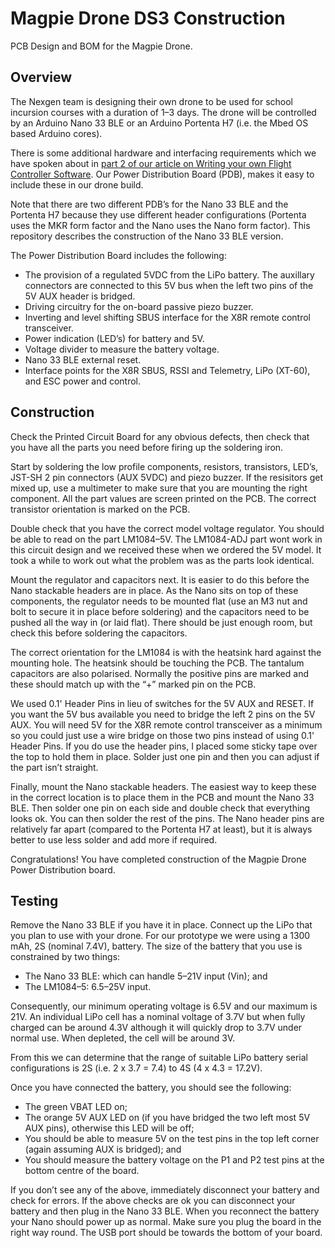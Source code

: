 # Magpie Drone DS3 Construction
 PCB Design and BOM for the Magpie Drone.

 ## Overview

 The Nexgen team is designing their own drone to be used for school incursion courses with a duration of 1–3 days. The drone will be controlled by an Arduino Nano 33 BLE or an Arduino Portenta H7 (i.e. the Mbed OS based Arduino cores).

There is some additional hardware and interfacing requirements which we have spoken about in [part 2 of our article on Writing your own Flight Controller Software](https://reefwing.medium.com/how-to-write-your-own-flight-controller-software-part-2-bc7f27214bb2). Our Power Distribution Board (PDB), makes it easy to include these in our drone build. 

Note that there are two different PDB’s for the Nano 33 BLE and the Portenta H7 because they use different header configurations (Portenta uses the MKR form factor and the Nano uses the Nano form factor). This repository describes the construction of the Nano 33 BLE version.

The Power Distribution Board includes the following:

- The provision of a regulated 5VDC from the LiPo battery. The auxillary connectors are connected to this 5V bus when the left two pins of the 5V AUX header is bridged.
- Driving circuitry for the on-board passive piezo buzzer.
- Inverting and level shifting SBUS interface for the X8R remote control transceiver.
- Power indication (LED’s) for battery and 5V.
- Voltage divider to measure the battery voltage.
- Nano 33 BLE external reset.
- Interface points for the X8R SBUS, RSSI and Telemetry, LiPo (XT-60), and ESC power and control.

## Construction

Check the Printed Circuit Board for any obvious defects, then check that you have all the parts you need before firing up the soldering iron.

Start by soldering the low profile components, resistors, transistors, LED’s, JST-SH 2 pin connectors (AUX 5VDC) and piezo buzzer. If the resisitors get mixed up, use a multimeter to make sure that you are mounting the right component. All the part values are screen printed on the PCB. The correct transistor orientation is marked on the PCB.

Double check that you have the correct model voltage regulator. You should be able to read on the part LM1084–5V. The LM1084-ADJ part wont work in this circuit design and we received these when we ordered the 5V model. It took a while to work out what the problem was as the parts look identical.

Mount the regulator and capacitors next. It is easier to do this before the Nano stackable headers are in place. As the Nano sits on top of these components, the regulator needs to be mounted flat (use an M3 nut and bolt to secure it in place before soldering) and the capacitors need to be pushed all the way in (or laid flat). There should be just enough room, but check this before soldering the capacitors.

The correct orientation for the LM1084 is with the heatsink hard against the mounting hole. The heatsink should be touching the PCB. The tantalum capacitors are also polarised. Normally the positive pins are marked and these should match up with the “+” marked pin on the PCB.

We used 0.1' Header Pins in lieu of switches for the 5V AUX and RESET. If you want the 5V bus available you need to bridge the left 2 pins on the 5V AUX. You will need 5V for the X8R remote control transceiver as a minimum so you could just use a wire bridge on those two pins instead of using 0.1' Header Pins. If you do use the header pins, I placed some sticky tape over the top to hold them in place. Solder just one pin and then you can adjust if the part isn’t straight.

Finally, mount the Nano stackable headers. The easiest way to keep these in the correct location is to place them in the PCB and mount the Nano 33 BLE. Then solder one pin on each side and double check that everything looks ok. You can then solder the rest of the pins. The Nano header pins are relatively far apart (compared to the Portenta H7 at least), but it is always better to use less solder and add more if required.

Congratulations! You have completed construction of the Magpie Drone Power Distribution board.

## Testing

Remove the Nano 33 BLE if you have it in place. Connect up the LiPo that you plan to use with your drone. For our prototype we were using a 1300 mAh, 2S (nominal 7.4V), battery. The size of the battery that you use is constrained by two things:

- The Nano 33 BLE: which can handle 5–21V input (Vin); and
- The LM1084–5: 6.5–25V input.

Consequently, our minimum operating voltage is 6.5V and our maximum is 21V.
An individual LiPo cell has a nominal voltage of 3.7V but when fully charged can be around 4.3V although it will quickly drop to 3.7V under normal use. When depleted, the cell will be around 3V.

From this we can determine that the range of suitable LiPo battery serial configurations is 2S (i.e. 2 x 3.7 = 7.4) to 4S (4 x 4.3 = 17.2V).

Once you have connected the battery, you should see the following:

- The green VBAT LED on;
- The orange 5V AUX LED on (if you have bridged the two left most 5V AUX pins), otherwise this LED will be off;
- You should be able to measure 5V on the test pins in the top left corner (again assuming AUX is bridged); and
- You should measure the battery voltage on the P1 and P2 test pins at the bottom centre of the board.

If you don’t see any of the above, immediately disconnect your battery and check for errors. If the above checks are ok you can disconnect your battery and then plug in the Nano 33 BLE. When you reconnect the battery your Nano should power up as normal. Make sure you plug the board in the right way round. The USB port should be towards the bottom of your board.